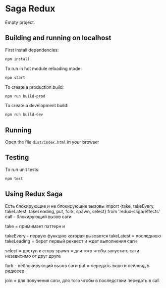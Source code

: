 # Saga Redux

Empty project.

## Building and running on localhost

First install dependencies:

```sh
npm install
```

To run in hot module reloading mode:

```sh
npm start
```

To create a production build:

```sh
npm run build-prod
```

To create a development build:

```sh
npm run build-dev
```

## Running

Open the file `dist/index.html` in your browser

## Testing

To run unit tests:

```sh
npm test
```

## Using Redux Saga
Есть блокирующие и не блокирующие вызовы
import {take, takeEvery, takeLatest, takeLeading, put, fork, spawn, select} from 'redux-saga/effects'
call - блокирующий вызов саги

take = примимает паттерн и  

takeEvery - первую функцию которая вызовется
takeLatest = последнюю
takeLeading = берет первый реквест и ждет выполнения саги

select = доступ к стору
spawn = для того чтобы запустить саги независимо от друг друга


fork - неблокирующий вызов саги
put = передать экшн и пейлоад в редюсер

join = для получения саги, для того чтобы в последствии передать в call
